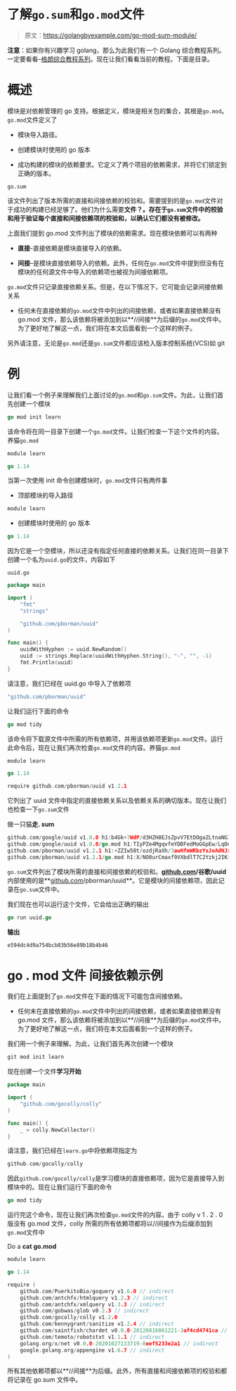 # 了解`go.sum`和`go.mod`文件

> 原文：<https://golangbyexample.com/go-mod-sum-module/>

**注意**：如果你有兴趣学习 golang，那么为此我们有一个 Golang 综合教程系列。一定要看看–[格朗综合教程系列](https://golangbyexample.com/golang-comprehensive-tutorial/)。现在让我们看看当前的教程。下面是目录。

# **概述**

模块是对依赖管理的 go 支持。根据定义，模块是相关包的集合，其根是`go.mod`。`go.mod`文件定义了

*   模块导入路径。

*   创建模块时使用的 go 版本

*   成功构建的模块的依赖要求。它定义了两个项目的依赖需求，并将它们锁定到正确的版本。

`go.sum`

该文件列出了版本所需的直接和间接依赖的校验和。需要提到的是`go.mod`文件对于成功的构建已经足够了。他们为什么需要**文件？。存在于`go.sum`文件中的校验和用于验证每个直接和间接依赖项的校验和，以确认它们都没有被修改。**

上面我们提到 go.mod 文件列出了模块的依赖需求。现在模块依赖可以有两种

*   **直接**-直接依赖是模块直接导入的依赖。

*   **间接**–是模块直接依赖导入的依赖。此外，任何在`go.mod`文件中提到但没有在模块的任何源文件中导入的依赖项也被视为间接依赖项。

`go.mod`文件只记录直接依赖关系。但是，在以下情况下，它可能会记录间接依赖关系

*   任何未在直接依赖的`go.mod`文件中列出的间接依赖，或者如果直接依赖没有 go.mod 文件，那么该依赖将被添加到以**//间接**为后缀的`go.mod`文件中。为了更好地了解这一点，我们将在本文后面看到一个这样的例子。

另外请注意，无论是`go.mod`还是`go.sum`文件都应该检入版本控制系统(VCS)如 git

# **例**

让我们看一个例子来理解我们上面讨论的`go.mod`和`go.sum`文件。为此，让我们首先创建一个模块

```go
go mod init learn
```

该命令将在同一目录下创建一个`go.mod`文件。让我们检查一下这个文件的内容。养猫`go.mod`

```go
module learn

go 1.14
```

当第一次使用 init 命令创建模块时，`go.mod`文件只有两件事

*   顶部模块的导入路径

```go
module learn
```

*   创建模块时使用的 go 版本

```go
go 1.14
```

因为它是一个空模块，所以还没有指定任何直接的依赖关系。让我们在同一目录下创建一个名为`uuid.go`的文件，内容如下

`uuid.go`

```go
package main

import (
	"fmt"
	"strings"

	"github.com/pborman/uuid"
)

func main() {
	uuidWithHyphen := uuid.NewRandom()
	uuid := strings.Replace(uuidWithHyphen.String(), "-", "", -1)
	fmt.Println(uuid)
}
```

请注意，我们已经在 uuid.go 中导入了依赖项

```go
"github.com/pborman/uuid"
```

让我们运行下面的命令

```go
go mod tidy
```

该命令将下载源文件中所需的所有依赖项，并用该依赖项更新`go.mod`文件。运行此命令后，现在让我们再次检查`go.mod`文件的内容。养猫`go.mod`

```go
module learn

go 1.14

require github.com/pborman/uuid v1.2.1
```

它列出了 uuid 文件中指定的直接依赖关系以及依赖关系的确切版本。现在让我们也检查一下`go.sum`文件

做一只猫**走. sum**

```go
github.com/google/uuid v1.0.0 h1:b4Gk+7WdP/d3HZH8EJsZpvV7EtDOgaZLtnaNGIu1adA=
github.com/google/uuid v1.0.0/go.mod h1:TIyPZe4MgqvfeYDBFedMoGGpEw/LqOeaOT+nhxU+yHo=
github.com/pborman/uuid v1.2.1 h1:+ZZIw58t/ozdjRaXh/3awHfmWRbzYxJoAdNJxe/3pvw=
github.com/pborman/uuid v1.2.1/go.mod h1:X/NO0urCmaxf9VXbdlT7C2Yzkj2IKimNn4k+gtPdI/k=
```

`go.sum`文件列出了模块所需的直接和间接依赖的校验和。**[github.com](http://github.com)/谷歌/uuid** 内部使用的是**[github.com](http://github.com)/pborman/uuid**。它是模块的间接依赖项，因此记录在`go.sum`文件中。

我们现在也可以运行这个文件，它会给出正确的输出

```go
go run uuid.go
```

**输出**

```go
e594dc4d9a754bcb83b56e89b18b4b46
```

# **go . mod 文件** 间接依赖示例

我们在上面提到了`go.mod`文件在下面的情况下可能包含间接依赖。

*   任何未在直接依赖的`go.mod`文件中列出的间接依赖，或者如果直接依赖没有 go.mod 文件，那么该依赖将被添加到以**//间接**为后缀的`go.mod`文件中。为了更好地了解这一点，我们将在本文后面看到一个这样的例子。

我们用一个例子来理解。为此，让我们首先再次创建一个模块

```go
git mod init learn
```

现在创建一个文件**学习开始**

```go
package main

import (
	"github.com/gocolly/colly"
)

func main() {
	_ = colly.NewCollector()
}
```

请注意，我们已经在`learn.go`中将依赖项指定为

```go
github.com/gocolly/colly
```

因此`github.com/gocolly/colly`是学习模块的直接依赖项，因为它是直接导入到模块中的。现在让我们运行下面的命令

```go
go mod tidy
```

运行完这个命令，现在让我们再次检查`go.mod`文件的内容。由于 colly v 1 . 2 . 0 版没有 go.mod 文件，colly 所需的所有依赖项都将以//间接作为后缀添加到`go.mod`文件中

Do a **cat go.mod**

```go
module learn

go 1.14

require (
	github.com/PuerkitoBio/goquery v1.6.0 // indirect
	github.com/antchfx/htmlquery v1.2.3 // indirect
	github.com/antchfx/xmlquery v1.3.3 // indirect
	github.com/gobwas/glob v0.2.3 // indirect
	github.com/gocolly/colly v1.2.0
	github.com/kennygrant/sanitize v1.2.4 // indirect
	github.com/saintfish/chardet v0.0.0-20120816061221-3af4cd4741ca // indirect
	github.com/temoto/robotstxt v1.1.1 // indirect
	golang.org/x/net v0.0.0-20201027133719-8eef5233e2a1 // indirect
	google.golang.org/appengine v1.6.7 // indirect
)
```

所有其他依赖项都以**//间接**为后缀。此外，所有直接和间接依赖项的校验和都将记录在 go.sum 文件中。